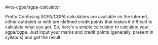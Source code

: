 #vtu-cgpa/sgpa-calculator

Pretty Confusing SGPA/CGPA calculators are available on the internet, either outdated or with pre-defined credit points that makes it difficult to calculate what you got. So, here's a simple calculator to calculate your sgpa/cgpa. Just input your marks and credit points (generally, present in syllabus) and get the result.